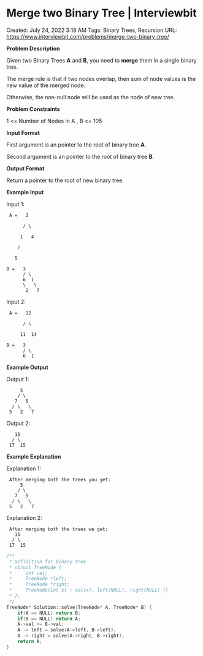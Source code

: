 # Merge two Binary Tree | Interviewbit

Created: July 24, 2022 3:18 AM
Tags: Binary Trees, Recursion
URL: https://www.interviewbit.com/problems/merge-two-binary-tree/

**Problem Description**

Given two Binary Trees **A** and **B**, you need to **merge** them in a single binary tree.

The merge rule is that if two nodes overlap, then sum of node values is the new value of the merged node.

Otherwise, the non-null node will be used as the node of new tree.

**Problem Constraints**

1 <= Number of Nodes in A , B <= 105

**Input Format**

First argument is an pointer to the root of binary tree **A**.

Second argument is an pointer to the root of binary tree **B**.

**Output Format**

Return a pointer to the root of new binary tree.

**Example Input**

Input 1:

```
 A =   2

      / \

     1   4

    /

   5

B =   3
      / \
      6  1
      \   \
       2   7

```

Input 2:

```
 A =   12

      / \

     11  14

B =   3
      / \
      6  1

```

**Example Output**

Output 1:

```
     5
    / \
   7   5
  / \   \
 5   2   7

```

Output 2:

```
   15
  / \
 17  15

```

**Example Explanation**

Explanation 1:

```
 After merging both the trees you get:
     5
    / \
   7   5
  / \   \
 5   2   7

```

Explanation 2:

```
 After merging both the trees we get:
   15
  / \
 17  15

```

```cpp
/**
 * Definition for binary tree
 * struct TreeNode {
 *     int val;
 *     TreeNode *left;
 *     TreeNode *right;
 *     TreeNode(int x) : val(x), left(NULL), right(NULL) {}
 * };
 */
TreeNode* Solution::solve(TreeNode* A, TreeNode* B) {
    if(A == NULL) return B;
    if(B == NULL) return A;
    A->val += B->val;
    A -> left = solve(A->left, B->left);
    A -> right = solve(A->right, B->right);
    return A;
}
```